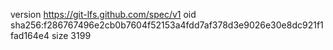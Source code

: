 version https://git-lfs.github.com/spec/v1
oid sha256:f286767496e2cb0b7604f52153a4fdd7af378d3e9026e30e8dc921f1fad164e4
size 3199
